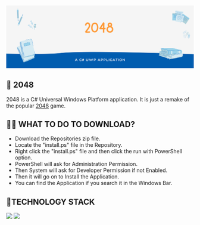 <img src="IMG/banner.png" />

<h2> 🎰 2048 </h2>
2048 is a C# Universal Windows Platform application. It is just a remake of the popular <a href="https://en.wikipedia.org/wiki/2048_(video_game)">2048</a> game.

<h2> 👨‍💻 WHAT TO DO TO DOWNLOAD? </h2>
<ul>
  <li>Download the Repositories zip file.</li>
  <li>Locate the "install.ps" file in the Repository.</li>
  <li>Right click the "install.ps" file and then click the run with PowerShell option.</li>
  <li>PowerShell will ask for Administration Permission.</li>
  <li>Then System will ask for Developer Permission if not Enabled.</li>
  <li>Then it will go on to Install the Application.</li>
  <li>You can find the Application if you search it in the Windows Bar.</li>
</ul>

<h2> 📱TECHNOLOGY STACK </h2>
<a href="https://docs.microsoft.com/en-us/dotnet/csharp/"><img src="https://img.shields.io/badge/C%23-%20-brightgreen" /></a>
<a href="https://docs.microsoft.com/en-us/windows/uwp/xaml-platform/"><img src="https://img.shields.io/badge/XAML-%20-blue" /></a>
